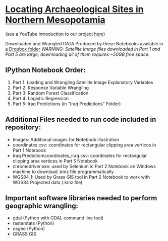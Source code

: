 # [Locating Archaeological Sites in Northern Mesopotamia](https://cleopythons.wordpress.com/)
(see a YouTube introduction to our project [here]())

Downloaded and Wrangled DATA Produced by these Notebooks available in a [Dropbox folder](https://www.dropbox.com/sh/ayypu76velfpn7f/AADHxLd0p05vgIie2xys55dGa?dl=0)
*WARNING: Satellite Image files downloaded in Part 1 and Part 5 are large; downloading all of them requires ~50GB free space.*

## IPython Notebook Order:
1. Part 1: Loading and Wrangling Satellite Image Explanatory Variables
2. Part 2: Response Variable Wrangling
3. Part 3: Random Forest Classification
4. Part 4: Logistic Regression
5. Part 5: Iraq Predictions (in "Iraq Predictions" Folder)

## Additional Files needed to run code included in repository:
* Images: Additional images for Notebook Illustration
* coordinates.csv: coordinates for rectangular clipping area vertices in Part 1 Notebook
* Iraq Prediction\coordinates_iraq.csv: coordinates for rectangular clipping area vertices in Part 5 Notebook
* chromedriver.exe: used by Selenium in Part 2 Notebook on Windows machine to download .kmz file programmatically
* WGS84_1: Used by Grass GIS tool in Part 2 Notebook to work with WGS84 Projected data (.kmz file)

## Important software libraries needed to perform geographic wrangling:
* gdal (Python with GDAL command line tool)
* rasterstats (Python)
* osgeo (Python)
* GRASS GIS
